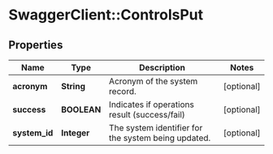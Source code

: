 # SwaggerClient::ControlsPut

## Properties
Name | Type | Description | Notes
------------ | ------------- | ------------- | -------------
**acronym** | **String** | Acronym of the system record. | [optional] 
**success** | **BOOLEAN** | Indicates if operations result (success/fail) | [optional] 
**system_id** | **Integer** | The system identifier for the system being updated. | [optional] 

